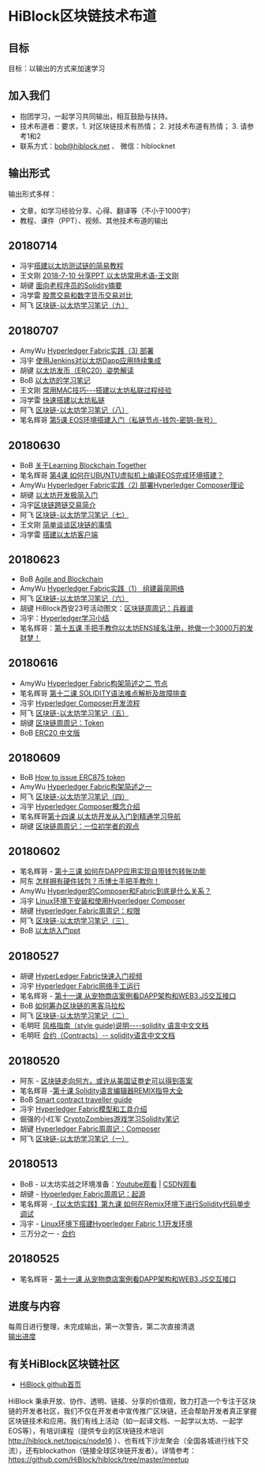 # HiBlock区块链技术布道

## 目标
目标：以输出的方式来加速学习  

## 加入我们
- 抱团学习，一起学习共同输出，相互鼓励与扶持。
- 技术布道者：要求，1. 对区块链技术有热情； 2. 对技术布道有热情； 3. 请参考1和2  
- 联系方式：bob@hiblock.net  、 微信：hiblocknet  

## 输出形式
输出形式多样：  
- 文章，如学习经验分享、心得、翻译等（不小于1000字）
- 教程、课件（PPT）、视频、其他技术布道的输出

## 20180714
- 冯宇[搭建以太坊测试链的简易教程](https://www.jianshu.com/p/904aaae80320)
- 王文刚 [2018-7-10 分享PPT 以太坊常用术语-王文刚  ](https://github.com/xifarm/blockchain-learning/blob/develop/2018-7-10%20%E4%BB%A5%E5%A4%AA%E5%9D%8A%E5%B8%B8%E7%94%A8%E6%9C%AF%E8%AF%AD-%E7%8E%8B%E6%96%87%E5%88%9A.pdf)
- 胡键 [面向老程序员的Solidity摘要](https://www.jianshu.com/p/ec5ad71e28aa)
- 冯学雷 [股票交易和数字货币交易对比](https://www.jianshu.com/p/312c15e11938)
- 阿飞 [区块链-以太坊学习笔记（九）](https://blog.csdn.net/lxfgzm/article/details/81074144)

## 20180707
- AmyWu [Hyperledger Fabric实践（3) 部署](https://www.jianshu.com/p/7181bc275316)
- 冯宇 [使用Jenkins对以太坊Dapp应用持续集成](https://www.jianshu.com/p/1dfcca96bb65)
- 胡键 [以太坊发币（ERC20）姿势解读](https://www.jianshu.com/p/d78353772029)
- BoB [以太坊的学习笔记](https://github.com/etherchina/ethereum)
- 王文刚 [常用MAC技巧---搭建以太坊私联过程经验](https://www.jianshu.com/p/0af88528c114)
- 冯学雷 [快速搭建以太坊私链](https://www.jianshu.com/p/d2d21ff15c89)
- 阿飞 [区块链-以太坊学习笔记（八）](https://blog.csdn.net/lxfgzm/article/details/80980392)
- 笔名辉哥 [第5课 EOS环境搭建入门（私链节点-钱包-密钥-账号）](https://www.jianshu.com/p/533f849489b1)

## 20180630
- BoB [关于Learning Blockchain Together](./learning-blockchain-together.md)
- 笔名辉哥 [第4课 如何在UBUNTU虚拟机上编译EOS完成环境搭建？](https://www.jianshu.com/p/55cd194eff7a)
- AmyWu [Hyperledger Fabric实践（2) 部署Hyperledger Composer理论](https://www.jianshu.com/p/4f3c5dbc5f67)
- 胡键 [以太坊开发极简入门](https://www.jianshu.com/p/bec173e6cf73)
- 冯宇[区块链跨链交易简介](https://www.jianshu.com/p/1540de9f370e)
- 阿飞 [区块链-以太坊学习笔记（七）](https://blog.csdn.net/lxfgzm/article/details/80879497)
- 王文刚 [简单谈谈区块链的事情](https://www.jianshu.com/p/c3120d546672)
- 冯学雷 [搭建以太坊客户端](https://www.jianshu.com/p/bf23baf3e358)

## 20180623
- BoB [Agile and Blockchain](./agile-and-blockchain.md)
- AmyWu [Hyperledger Fabric实践（1） 组建最简网络](https://www.jianshu.com/p/1b83cb9d9aa9)
- 阿飞 [区块链-以太坊学习笔记（六）](https://blog.csdn.net/lxfgzm/article/details/80796459)
- 胡键 HiBlock西安23号活动图文：[区块链周周记：兵器谱](https://www.jianshu.com/p/a10052a5bbd4)
- 冯宇：[Hyperledger学习小结](https://www.jianshu.com/p/8294e7f441d1)
- 笔名辉哥：[第十五课 手把手教你以太坊ENS域名注册，抢做一个3000万的发财梦！](https://www.jianshu.com/p/d4b951ff21b1)

## 20180616
- AmyWu [Hyperledger Fabric构架简述之二 节点](https://www.jianshu.com/p/8097a7dde804)
- 笔名辉哥 [第十二课 SOLIDITY语法难点解析及故障排查](https://www.jianshu.com/p/275ed3d7aeb7)
- 冯宇 [Hyperledger Composer开发流程](https://www.jianshu.com/p/43000b5ebd3d)
- 阿飞 [区块链-以太坊学习笔记（五）](https://blog.csdn.net/lxfgzm/article/details/80796382)
- 胡键 [区块链周周记：Token](https://www.jianshu.com/p/1a1c449f848c)
- BoB [ERC20 中文版](https://github.com/bobjiang/EIPs/blob/master/EIPS-CN/eip-20.md)

## 20180609
- BoB [How to issue ERC875 token](https://github.com/HiBlock/non-fungible-token/blob/master/how-to-issue-erc875-token.md)
- AmyWu [Hyperledger Fabric构架简述之一](https://www.jianshu.com/p/d0334265e33e)
- 阿飞 [区块链-以太坊学习笔记（四）](https://blog.csdn.net/lxfgzm/article/details/80646578)
- 冯宇 [Hyperledger Composer概念介绍](https://www.jianshu.com/p/ebb5f25bd3f7)
- 笔名辉哥[第十四课 以太坊开发从入门到精通学习导航](https://www.jianshu.com/p/6851fb958220)
- 胡键 [区块链周周记：一位初学者的观点](https://www.jianshu.com/p/5ffe26dfe369)

## 20180602
- 笔名辉哥 - [第十三课 如何在DAPP应用实现自带钱包转账功能](https://www.jianshu.com/p/139a71c0c497)
- 阿东 [怎样拥有硬件钱包？币博士手把手教你！](https://mp.weixin.qq.com/s/PFJDFqq4xQnhnhriORoisw)
- AmyWu [Hyperledger的Composer和Fabric到底是什么关系？](https://www.jianshu.com/p/15cc600b340f)
- 冯宇 [Linux环境下安装和使用Hyperledger Composer](https://www.jianshu.com/p/f20e3046c2a1)
- 胡键 [Hyperledger Fabric周周记：权限](https://www.jianshu.com/p/c502db96db15)
- 阿飞 [区块链-以太坊学习笔记（三）](https://blog.csdn.net/lxfgzm/article/details/80575346)
- BoB [以太坊入门ppt](https://github.com/HiBlock/blockchain-learning/blob/develop/blockchain2.0-ethereum-introduction.pptx)

## 20180527
- 胡键 [HyperLedger Fabric快速入门视频](https://m.qlchat.com/topic/details?topicId=2000001352286793)
- 冯宇 [Hyperledger Fabric网络手工运行](https://www.jianshu.com/p/9b6265ee6f4a)
- 笔名辉哥 - [第十一课 从宠物商店案例看DAPP架构和WEB3.JS交互接口](https://www.jianshu.com/p/47174718960b)
- BoB [如何筹办区块链的黑客马拉松](./how-to-hold-blockathon.pdf)  
- 阿飞 [区块链-以太坊学习笔记（二）](https://blog.csdn.net/lxfgzm/article/details/80474443)
- 毛明旺 [风格指南（style guide)说明----solidity 语言中文文档](https://mp.weixin.qq.com/s/dL9Q7KGA2QramQG05NSYRQ)
- 毛明旺 [合约（Contracts）-- solidity语言中文文档](https://mp.weixin.qq.com/s/M-4fILUZ3AKcDVbsWiTcmw)

## 20180520
- 阿东 - [区块链走向何方，或许从美国证劵史可以得到答案](https://github.com/cdtakumi/HiBlock-learning/wiki/%E5%8C%BA%E5%9D%97%E9%93%BE%E8%B5%B0%E5%90%91%E4%BD%95%E6%96%B9%EF%BC%8C%E6%88%96%E8%AE%B8%E4%BB%8E%E7%BE%8E%E5%9B%BD%E8%AF%81%E5%8A%B5%E5%8F%B2%E5%8F%AF%E4%BB%A5%E5%BE%97%E5%88%B0%E7%AD%94%E6%A1%88)
- 笔名辉哥 -[第十课 Solidity语言编辑器REMIX指导大全](https://www.jianshu.com/p/2110ed61d2cc)
- BoB [Smart contract traveller guide](./smart-contract-traveller-guides.md)
- 冯宇 [Hyperledger Fabric模型和工具介绍](https://www.jianshu.com/p/dbca08046432)
- 倔强的小红军 [CryptoZombies游戏学习Solidity笔记](./CryptoZombies游戏学习Solidity笔记.md)
- 胡键 [Hyperledger Fabric周周记：Composer](https://www.jianshu.com/p/9ff2cca70981)
- 阿飞 [区块链-以太坊学习笔记（一）](https://blog.csdn.net/lxfgzm/article/details/80399755)
## 20180513
- BoB - 以太坊实战之环境准备：[Youtube观看](https://www.youtube.com/playlist?list=PLnP6dU8KobC-QzHcbHFWIBmHwoxPqKq9p) | [CSDN观看](https://edu.csdn.net/course/detail/8078)
- 胡键 - [Hyperledger Fabric周周记：起源](https://www.jianshu.com/p/267ac1f2d67d)
- 笔名辉哥 -[【以太坊实践】第九课 如何在Remix环境下进行Solidity代码单步调试](https://www.bihu.com/article/374536)
- 冯宇 - [Linux环境下搭建Hyperledger Fabric 1.1开发环境](https://www.jianshu.com/p/749c16a32097)
- 三万分之一 - [合约](https://github.com/HiBlock/blockchain-learning/blob/master/contracts.rst)

## 20180525
- 笔名辉哥 - [第十一课 从宠物商店案例看DAPP架构和WEB3.JS交互接口](https://www.jianshu.com/p/47174718960b)

## 进度与内容
每周日进行整理，未完成输出，第一次警告，第二次直接清退  
[输出进度](https://docs.google.com/spreadsheets/d/1192TcjGNVEhPl470y5y2Z3aZ9So0Imzucxbkm5Nxvn0/edit?usp=sharing)  

## 有关HiBlock区块链社区

- [HiBlock github首页](https://github.com/HiBlock) 

HiBlock 秉承开放、协作、透明、链接、分享的价值观，致力打造一个专注于区块链的开发者社区，我们不仅在开发者中宣传推广区块链，还会帮助开发者真正掌握区块链技术和应用。我们有线上活动（如一起译文档、一起学以太坊、一起学EOS等），有培训课程（提供专业的区块链技术培训 http://hiblock.net/topics/node16 ）、也有线下沙龙聚会（全国各城进行线下交流），还有blockathon（链接全球区块链开发者）。详情参考：https://github.com/HiBlock/hiblock/tree/master/meetup 
